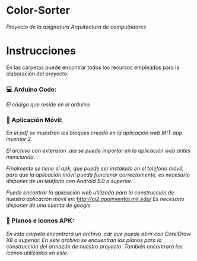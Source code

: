 # Color-Sorter
_Proyecto de la asignatura Arquitectura de computadores_

# Instrucciones 
En las carpetas puede encontrar todos los recursos empleados para la elaboración del proyecto:

### 💻 Arduino Code:
_El código que reside en el arduino._
    
### 📱 Aplicación Móvil:
_En el pdf se muestran los bloques creado en la aplicación web MIT app inventor 2._

_El archivo con extensión .aia se puede importar en la aplicación web antes mencionda._

_Finalmente se tiene el apk, que puede ser instalado en el teléfono móvil, para que la aplicación móvil pueda funcionar correctamente, es necesario disponer de un teléfono con Android 5.0 o superior._
    
_Puede encontrar la aplicación web utilizada para la construcción de nuestra aplicación móvil en: http://ai2.appinventor.mit.edu/_
_Es necesario disponer de una cuenta de google._
    
### 📐 Planos e iconos APK: 
_En esta carpeta encontrará un archivo .cdr que puede abrir con CorelDraw X8 o superior. En este archivo se encuentran los planos para la construcción del armazón de nuestro proyecto. También encontrará los iconos utilizados en este._
